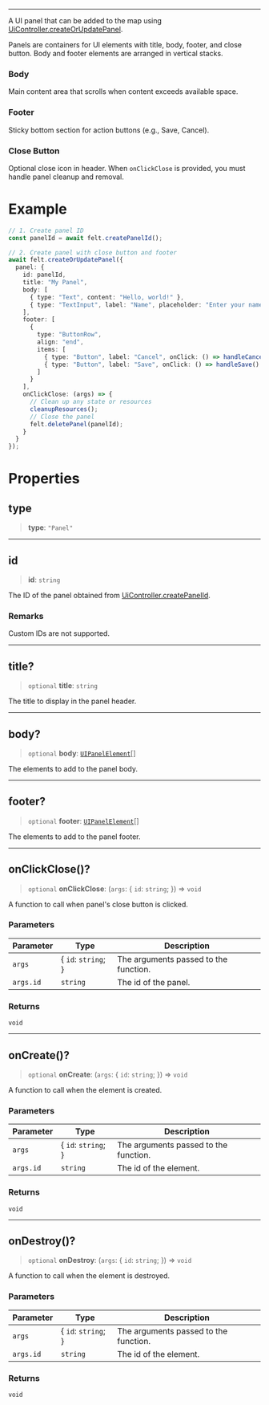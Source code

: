 ***

A UI panel that can be added to the map using [UiController.createOrUpdatePanel](UiController.md#createorupdatepanel).

Panels are containers for UI elements with title, body, footer, and close button.
Body and footer elements are arranged in vertical stacks.

### Body

Main content area that scrolls when content exceeds available space.

### Footer

Sticky bottom section for action buttons (e.g., Save, Cancel).

### Close Button

Optional close icon in header. When `onClickClose` is provided, you must handle
panel cleanup and removal.

# Example

```typescript
// 1. Create panel ID
const panelId = await felt.createPanelId();

// 2. Create panel with close button and footer
await felt.createOrUpdatePanel({
  panel: {
    id: panelId,
    title: "My Panel",
    body: [
      { type: "Text", content: "Hello, world!" },
      { type: "TextInput", label: "Name", placeholder: "Enter your name" }
    ],
    footer: [
      {
        type: "ButtonRow",
        align: "end",
        items: [
          { type: "Button", label: "Cancel", onClick: () => handleCancel() },
          { type: "Button", label: "Save", onClick: () => handleSave() }
        ]
      }
    ],
    onClickClose: (args) => {
      // Clean up any state or resources
      cleanupResources();
      // Close the panel
      felt.deletePanel(panelId);
    }
  }
});
```

# Properties

## type

> **type**: `"Panel"`

***

## id

> **id**: `string`

The ID of the panel obtained from [UiController.createPanelId](UiController.md#createpanelid).

### Remarks

Custom IDs are not supported.

***

## title?

> `optional` **title**: `string`

The title to display in the panel header.

***

## body?

> `optional` **body**: [`UIPanelElement`](UIPanelElement.md)\[]

The elements to add to the panel body.

***

## footer?

> `optional` **footer**: [`UIPanelElement`](UIPanelElement.md)\[]

The elements to add to the panel footer.

***

## onClickClose()?

> `optional` **onClickClose**: (`args`: \{ `id`: `string`; }) => `void`

A function to call when panel's close button is clicked.

### Parameters

| Parameter | Type                 | Description                           |
| --------- | -------------------- | ------------------------------------- |
| `args`    | \{ `id`: `string`; } | The arguments passed to the function. |
| `args.id` | `string`             | The id of the panel.                  |

### Returns

`void`

***

## onCreate()?

> `optional` **onCreate**: (`args`: \{ `id`: `string`; }) => `void`

A function to call when the element is created.

### Parameters

| Parameter | Type                 | Description                           |
| --------- | -------------------- | ------------------------------------- |
| `args`    | \{ `id`: `string`; } | The arguments passed to the function. |
| `args.id` | `string`             | The id of the element.                |

### Returns

`void`

***

## onDestroy()?

> `optional` **onDestroy**: (`args`: \{ `id`: `string`; }) => `void`

A function to call when the element is destroyed.

### Parameters

| Parameter | Type                 | Description                           |
| --------- | -------------------- | ------------------------------------- |
| `args`    | \{ `id`: `string`; } | The arguments passed to the function. |
| `args.id` | `string`             | The id of the element.                |

### Returns

`void`
